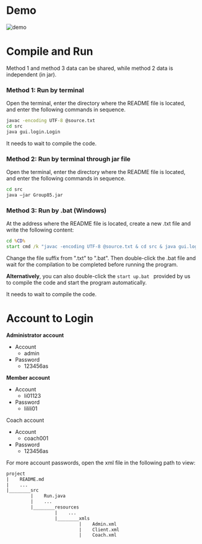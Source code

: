 # Demo

![demo](README.assets/demo.gif)

# Compile and Run

Method 1 and method 3 data can be shared, while method 2 data is independent (in jar).

### Method 1: Run by terminal

Open the terminal, enter the directory where the README file is located, and enter the following commands in sequence.

```cmd
javac -encoding UTF-8 @source.txt
cd src
java gui.login.Login
```

It needs to wait to compile the code.

### Method 2: Run by terminal through jar file

Open the terminal, enter the directory where the README file is located, and enter the following commands in sequence.

```cmd
cd src
java –jar Group85.jar
```

### Method 3: Run by .bat (Windows)

At the address where the README file is located, create a new .txt file and write the following content:

```bat
cd %CD%
start cmd /k "javac -encoding UTF-8 @source.txt & cd src & java gui.login.Login"
```

Change the file suffix from ".txt" to ".bat". Then double-click the .bat file and wait for the compilation to be completed before running the program.

**Alternatively**, you can also double-click the `start up.bat ` provided by us to compile the code and start the program automatically.

It needs to wait to compile the code.

# Account to Login

**Administrator account**

* Account
  * admin
* Password
  * 123456as

**Member account**

* Account
  * li01123
* Password
  * lilili01

Coach account

* Account
  * coach001
* Password
  * 123456as

For more account passwords, open the xml file in the following path to view:

```txt
project
|    README.md
|    ...
|________src
		 |    Run.java
		 |    ...
		 |________resources
		 		  |    ...
		 		  |________xmls
		 		  		   |	Admin.xml
		 		  		   | 	Client.xml
		 		  		   |	Coach.xml
```

